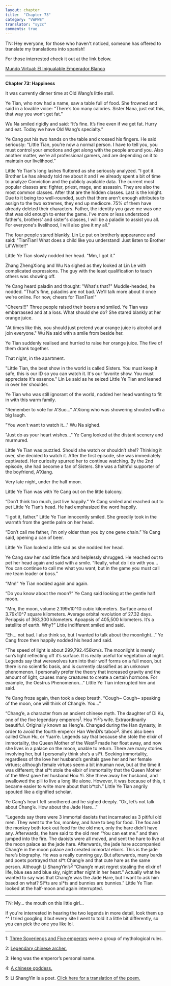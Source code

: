 ```yaml
---
layout: chapter
title:  "Chapter 73"
category: "VWPWE"
translator: "syzc"
comments: true
---
```


TN: Hey everyone, for those who haven't noticed, someone has offered to translate my translations into spanish!

For those interrested check it out at the link below.

<a href="https://syzctranslations.github.io/translations/MVEIWB/index.html"> Mundo Virtual: El Inigualable Emperador Blanco </a>

---

**Chapter 73: Happiness**
 
It was currently dinner time at Old Wang’s little stall.
 
Ye Tian, who now had a name, saw a table full of food. She frowned and said in a lovable voice: “There’s too many calories. Sister Nana, just eat this, that way you won’t get fat.”
 
Wu Na smiled rigidly and said: “It’s fine. It’s fine even if we get fat. Hurry and eat. Today we have Old Wang’s specialty.”
 
Ye Cang put his two hands on the table and crossed his fingers. He said seriously: “Little Tian, you’re now a normal person. I have to tell you, you must control your emotions and get along with the people around you. Also another matter, we’re all professional gamers, and are depending on it to maintain our livelihood.”
 
Little Ye Tian's long lashes fluttered as she seriously analyzed. "I got it. Brother Le has already told me about it and I've already spent a bit of time to analyze Conviction and the publicly available data. The current most popular classes are: fighter, priest, mage, and assassin. They are also the most common classes. After that are the hidden classes. Last is the knight. Due to it being too well-rounded, such that there aren't enough attributes to assign to the two extremes, they end up mediocre. 75% of them have already deleted their characters. Father, the identity you gave me was one that was old enough to enter the game. I've more or less understood father's, brothers' and sister's classes, I will be a paladin to assist you all. For everyone's livelihood, I will also give it my all."
 
The four people stared blankly. Lin Le put on brotherly appearance and said: "TianTian! What does a child like you understand! Just listen to Brother Lil'White!!"
 
Little Ye Tian slowly nodded her head. "Mm, I got it."
 
Zhang ZhengXiong and Wu Na sighed as they looked at Lin Le with complicated expressions. The guy with the least qualification to teach others was showing off.
 
Ye Cang heard paladin and thought: "What's that?" Muddle-headed, he nodded. "That's fine, paladins are not bad. We'll talk more about it once we're online. For now, cheers for TianTian!"
 
"Cheers!!!" Three people raised their beers and smiled. Ye Tian was embarrassed and at a loss. What should she do? She stared blankly at her orange juice.
 
"At times like this, you should just pretend your orange juice is alcohol and join everyone." Wu Na said with a smile from beside her.
 
Ye Tian suddenly realised and hurried to raise her orange juice. The five of them drank together.
 
That night, in the apartment.
 
"Little Tian, the best show in the world is called Sisters. You must keep it safe, this is our ID so you can watch it. It's our favorite show. You must appreciate it's essence." Lin Le said as he seized Little Ye Tian and leaned in over her shoulder.
 
Ye Tian who was still ignorant of the world, nodded her head wanting to fit in with this warm family.
 
"Remember to vote for A'Suo..." A'Xiong who was showering shouted with a big laugh.
 
"You won't want to watch it..." Wu Na sighed.
 
"Just do as your heart wishes..." Ye Cang looked at the distant scenery and murmured.
 
Little Ye Tian was puzzled. Should she watch or shouldn’t she!? Thinking it over, she decided to watch it. After the first episode, she was immediately captivated. Her curiosity spurred her to continue watching. By the 2nd episode, she had become a fan of Sisters. She was a faithful supporter of the boyfriend, A’Xiang.
 
Very late night, under the half moon.
 
Little Ye Tian was with Ye Cang out on the little balcony.
 
“Don’t think too much, just live happily.” Ye Cang smiled and reached out to pet Little Ye Tian’s head. He had emphasized the word happily.
 
“I got it, father.” Little Ye Tian innocently smiled. She greedily took in the warmth from the gentle palm on her head.
 
“Don’t call me father, I’m only older than you by one gene chain.” Ye Cang said, opening a can of beer.
 
Little Ye Tian looked a little sad as she nodded her head.
 
Ye Cang saw her sad little face and helplessly shrugged. He reached out to pet her head again and said with a smile. “Really, what do I do with you… You can continue to call me what you want, but in the game you must call me team leader or boss.”
 
“Mm!” Ye Tian nodded again and again.
 
“Do you know about the moon?” Ye Cang said looking at the gentle half moon.
 
“Mm, the moon, volume 2.199x10^10 cubic kilometers. Surface area of 3.79x10^7 square kilometers. Average orbital revolution of 27.32 days. Periapsis of 363,300 kilometers. Apoapsis of 405,500 kilometers. It’s a satellite of earth. Why?” Little indifferent smiled and said. 
 
“Eh… not bad. I also think so, but I wanted to talk about the moonlight…” Ye Cang froze then happily nodded his head and said.
 
“The speed of light is about 299,792.458km/s. The moonlight is merely sun’s light reflecting off it’s surface. It is really useful for vegetation at night. Legends say that werewolves turn into their wolf forms on a full moon, but there is no scientific basis, and is currently classified as an unknown phenomenon. I personally prefer the theory that increased gravity and the amount of light, causes many creatures to create a certain hormone. For example, the Oestrus Phenomenon...” Little Ye Tian interrupted him and said.
 
Ye Cang froze again, then took a deep breath. “Cough~ Cough~ speaking of the moon, one will think of Chang’e. You...”
 
“Chang’e, a character from an ancient chinese myth. The daughter of Di Ku, one of the five legendary emperors<sup>[1](#footnote1)</sup>. Hou Yi<sup>[2](#footnote2)</sup>’s wife. Extraordinarily beautiful. Originally known as Heng’e. Changed during the Han dynasty, in order to avoid the fourth emperor Han WenDi’s taboo<sup>[3](#footnote3)</sup>. She’s also been called Chun Hu, or Yuan’e. Legends say that because she stole the elixir of immortality, the Queen Mother of the West<sup>[4](#footnote4)</sup> made her float away, and now she lives in a palace on the moon, unable to return. There are many stories involving her, but I personally think she’s a sl\*t. Seeking immortality, regardless of the love her husband’s genitals gave her and her female virtues; although female virtues seem a bit inhuman now, but at the time it was different; that sl\*t stole the elixir of immortality that the Queen Mother of the West gave her husband Hou Yi. She threw away her husband, and swallowed the pill to live a long life alone. However, it was because of this, it became easier to write more about that b\*tch.” Little Ye Tian angrily spouted like a dignified scholar.
 
Ye Cang’s heart felt smothered and he sighed deeply. “Ok, let’s not talk about Chang’e. How about the Jade Hare...”
 
“Legends say there were 3 immortal daoists that incarnated as 3 pitiful old men. They went to the fox, monkey, and hare to beg for food. The fox and the monkey both took out food for the old men, only the hare didn’t have any. Afterwards, the hare said to the old men “You can eat me.” and then jumped into the fire. The daoists were all moved, and sent the hare to live at the moon palace as the jade hare. Afterwards, the jade hare accompanied Chang’e in the moon palace and created immortal elixirs. This is the jade hare’s biography. He was a really cunning guy. But afterwards, many bards and poets portrayed that sl\*t Chang’e and that cute hare as the same person. Although Li ShangYin’s<sup>[5](#footnote5)</sup> “Chang’e must regret stealing the elixir of life, blue sea and blue sky, night after night in her heart.” Actually what he wanted to say was that Chang’e was the Jade Hare, but I want to ask him based on what? Sl\*ts are sl\*ts and bunnies are bunnies.” Little Ye Tian looked at the half-moon and again interrupted.

---

TN: My... the mouth on this little girl...

If you're interrested in hearing the two legends in more detail, look them up ^^ I tried googling it but every site I went to told it a little bit differently, so you can pick the one you like lol.

---

<a name="footnote1">1</a>: <a href="https://en.wikipedia.org/wiki/Three_Sovereigns_and_Five_Emperors">Three Soveriengs and Five emperors</a> were a group of mythological rules.

<a name="footnote2">2</a>: <a href="https://en.wikipedia.org/wiki/Houyi">Legendary chinese archer.</a>

<a name="footnote3">3</a>: Heng was the emperor’s personal name.

<a name="footnote4">4</a>: <a href="https://en.wikipedia.org/wiki/Queen_Mother_of_the_West">A chinese goddess.</a>

<a name="footnote5">5</a>: Li ShangYin is a poet. <a href="https://eastasiastudent.net/china/classical/li-shangyin-chang-e/">Click here for a translation of the poem.</a>